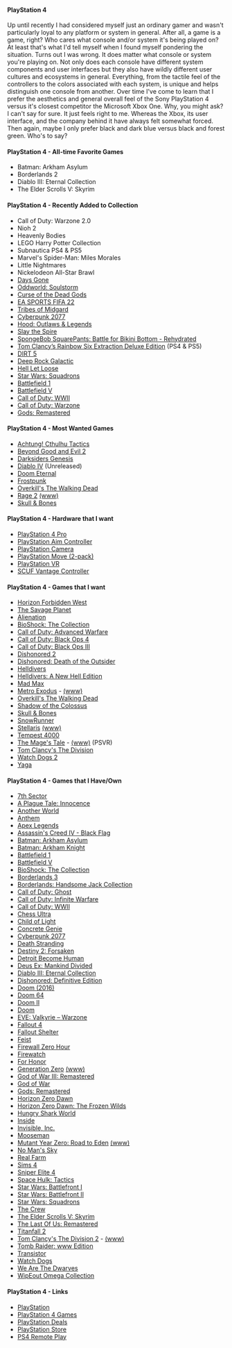 #### PlayStation 4

Up until recently I had considered myself just an ordinary gamer and wasn't particularly loyal to any platform or system in 
general. After all, a game is a game, right? Who cares what console and/or system it's being played on? At least that's what 
I'd tell myself when I found myself pondering the situation. Turns out I was wrong. It does matter what console or system 
you're playing on. Not only does each console have different system components and user interfaces but they also have wildly 
different user cultures and ecosystems in general. Everything, from the tactile feel of the controllers to the colors 
associated with each  system, is unique and helps distinguish one console from another. Over time I've come to learn that 
I prefer the aesthetics and general overall feel of the Sony PlayStation 4 versus  it's closest competitor the Microsoft 
Xbox One. Why, you might ask? I can't say for sure. It just feels right to me. Whereas the Xbox, its user interface, and 
the company behind it have always felt somewhat forced. Then again, maybe I only prefer black and dark blue versus black 
and forest green. Who's to say?

#### PlayStation 4 - All-time Favorite Games

- Batman: Arkham Asylum
- Borderlands 2
- Diablo III: Eternal Collection
- The Elder Scrolls V: Skyrim

#### PlayStation 4 - Recently Added to Collection

- Call of Duty: Warzone 2.0
- Nioh 2
- Heavenly Bodies
- LEGO Harry Potter Collection
- Subnautica PS4 & PS5
- Marvel's Spider-Man: Miles Morales
- Little Nightmares
- Nickelodeon All-Star Brawl
- [Days Gone](https://www.playstation.com/en-us/games/days-gone/)
- [Oddworld: Soulstorm](https://www.playstation.com/en-us/games/oddworld-soulstorm/)
- [Curse of the Dead Gods](https://www.focus-entmt.com/en/games/curse-of-the-dead-gods)
- [EA SPORTS FIFA 22](https://www.ea.com/games/fifa/fifa-22)
- [Tribes of Midgard](https://www.tribesofmidgard.com/)
- [Cyberpunk 2077](https://www.cyberpunk.net/en/)
- [Hood: Outlaws & Legends](https://www.playstation.com/en-us/games/hood-outlaws-and-legends/)
- [Slay the Spire](https://www.playstation.com/en-us/games/slay-the-spire/)
- [SpongeBob SquarePants: Battle for Bikini Bottom - Rehydrated](https://www.playstation.com/en-us/games/spongebob-squarepants-battle-for-bikini-bottom-rehydrated/)
- [Tom Clancy’s Rainbow Six Extraction Deluxe Edition](https://www.ubisoft.com/en-gb/game/rainbow-six/extraction) (PS4 & PS5)
- [DIRT 5](https://dirtgame.com/dirt5)
- [Deep Rock Galactic](https://www.deeprockgalactic.com/)
- [Hell Let Loose](https://www.hellletloose.com/)
- [Star Wars: Squadrons](https://www.playstation.com/en-us/games/star-wars-squadrons/)
- [Battlefield 1](https://www.playstation.com/en-us/games/battlefield-1-ps4/)
- [Battlefield V](https://www.ea.com/games/battlefield/battlefield-5)
- [Call of Duty: WWII](https://www.playstation.com/en-us/games/call-of-duty-wwii-ps4/)
- [Call of Duty: Warzone](https://www.callofduty.com/warzone)
- [Gods: Remastered](https://www.robotriotgames.com/gods_remastered.html)

#### PlayStation 4 - Most Wanted Games

- [Achtung! Cthulhu Tactics](https://www.playstation.com/en-us/games/achtung-cthulhu-tactics-ps4/)
- [Beyond Good and Evil 2](https://beyondgoodandevil.ubisoft.com/en-us/)
- [Darksiders Genesis](https://www.nintendo.com/games/detail/darksiders-genesis-switch/)
- [Diablo IV](https://diablo.blizzard.com/en-us/) (Unreleased)
- [Doom Eternal](https://bethesda.net/en/game/doom)
- [Frostpunk](https://store.playstation.com/en-us/product/UP4361-CUSA15716_00-FROSTPUNKGAME000)
- [Overkill's The Walking Dead](https://www.playstation.com/en-us/games/overkills-the-walking-dead-ps4/)
- [Rage 2](https://www.playstation.com/en-us/games/rage-2-ps4/) [(www)](https://bethesda.net/en/game/rage2)
- [Skull & Bones](https://skullandbones.ubisoft.com/game/en-us/home/index.aspx)

#### PlayStation 4 - Hardware that I want

- [PlayStation 4 Pro](https://www.playstation.com/en-us/explore/ps4-pro)
- [PlayStation Aim Controller](https://www.playstation.com/en-us/explore/accessories/playstation-vr-aim-controller/)
- [PlayStation Camera](https://www.playstation.com/en-us/explore/accessories/vr-accessories/playstation-camera/)
- [PlayStation Move (2-pack)](https://www.playstation.com/en-us/explore/accessories/vr-accessories/playstation-move/)
- [PlayStation VR](https://www.playstation.com/en-us/explore/playstation-vr) 
- [SCUF Vantage Controller](https://www.playstation.com/en-us/explore/accessories/vantage/) 

#### PlayStation 4 - Games that I want

- [Horizon Forbidden West](https://www.playstation.com/en-us/games/horizon-forbidden-west/)
- [The Savage Planet](https://savageplanetgame.com/)
- [Alienation](https://youtu.be/AaJ1YoSHATE)
- [BioShock: The Collection](https://www.playstation.com/en-us/games/bioshock-the-collection-ps4/)
- [Call of Duty: Advanced Warfare](https://www.playstation.com/en-us/games/call-of-duty-advanced-warfare-ps4/)
- [Call of Duty: Black Ops 4](https://www.playstation.com/en-us/games/call-of-duty-black-ops-4-ps4/)
- [Call of Duty: Black Ops III](https://www.playstation.com/en-us/games/call-of-duty-black-ops-iii-ps4/)
- [Dishonored 2](https://www.playstation.com/en-us/games/dishonored-2-ps4/)
- [Dishonored: Death of the Outsider](https://www.playstation.com/en-us/games/dishonored-death-of-the-outsider-ps4/)
- [Helldivers](http://arrowheadgamestudios.com/games/helldivers/)
- [Helldivers: A New Hell Edition](https://youtu.be/qKrSiKSNwNg)
- [Mad Max](https://www.playstation.com/en-us/games/mad-max-ps4/)
- [Metro Exodus](https://www.playstation.com/en-us/games/metro-exodus-ps4/) - [(www)](https://www.metrothegame.com/en-us/)
- [Overkill's The Walking Dead](https://www.playstation.com/en-us/games/overkills-the-walking-dead-ps4/)
- [Shadow of the Colossus](https://www.playstation.com/en-us/games/shadow-of-the-colossus-ps4/)
- [Skull & Bones](https://skullandbones.ubisoft.com/game/en-us/home/index.aspx)
- [SnowRunner](https://snowrunner-thegame.com/)
- [Stellaris](https://www.playstation.com/en-us/games/stellaris-console-edition-ps4/) [(www)](https://www.paradoxplaza.com/stellaris)
- [Tempest 4000](https://www.playstation.com/en-us/games/tempest-4000-ps4/)
- [The Mage's Tale](https://www.playstation.com/en-us/games/the-mages-tale-ps4/) - [(www)](https://www.inxile-entertainment.com/magestale) (PSVR)
- [Tom Clancy's The Division](https://www.playstation.com/en-us/games/tom-clancys-the-division-ps4/)
- [Watch Dogs 2](https://www.playstation.com/en-us/games/watch-dogs-2-ps4/)
- [Yaga](https://yaga-game.com/)

#### PlayStation 4 - Games that I Have/Own

- [7th Sector](https://store.playstation.com/en-us/product/UP1675-CUSA15797_00-SYPS47THSECTOR00)
- [A Plague Tale: Innocence](http://aplaguetale.com/)
- [Another World](https://www.anotherworld.fr/anotherworld_uk/)
- [Anthem](https://www.ea.com/games/anthem)
- [Apex Legends](https://www.ea.com/games/apex-legends)
- [Assassin's Creed IV - Black Flag](https://www.ubisoft.com/en-us/game/assassins-creed-iv-black-flag/)
- [Batman: Arkham Asylum](https://en.wikipedia.org/wiki/Batman:_Arkham_Asylum)
- [Batman: Arkham Knight](https://www.batmanarkhamknight.com/)
- [Battlefield 1](https://www.playstation.com/en-us/games/battlefield-1-ps4/)
- [Battlefield V](https://www.ea.com/games/battlefield/battlefield-5)
- [BioShock: The Collection](https://www.playstation.com/en-us/games/bioshock-the-collection-ps4/)
- [Borderlands 3](https://borderlands.com/en-US/)
- [Borderlands: Handsome Jack Collection](https://www.gearboxsoftware.com/game/borderlands-the-handsome-collection/)
- [Call of Duty: Ghost](https://www.callofduty.com/ghosts/)
- [Call of Duty: Infinite Warfare](https://www.callofduty.com/infinitewarfare)
- [Call of Duty: WWII](https://www.playstation.com/en-us/games/call-of-duty-wwii-ps4/)
- [Chess Ultra](https://store.playstation.com/en-us/product/UP2070-CUSA06580_00-PURECHESSULTRAAA)
- [Child of Light](https://www.ubisoft.com/en-us/game/child-of-light/)
- [Concrete Genie](https://www.playstation.com/en-us/games/concrete-genie/)
- [Cyberpunk 2077](https://www.cyberpunk.net/en/)
- [Death Stranding](https://www.playstation.com/en-us/games/death-stranding-ps4/)
- [Destiny 2: Forsaken](https://www.playstation.com/en-us/games/destiny-2-ps4/) 
- [Detroit Become Human](https://www.playstation.com/en-us/games/detroit-become-human-ps4/)
- [Deus Ex: Mankind Divided](https://deusex.square-enix-games.com/game/dx-md)
- [Diablo III: Eternal Collection](https://us.diablo3.com/en/)
- [Dishonored: Definitive Edition](https://www.playstation.com/en-us/games/dishonored-definitive-edition-ps4/)
- [Doom (2016)](https://bethesda.net/en/game/doom)
- [Doom 64](https://www.polygon.com/2020/3/19/21183597/doom-64-eternal-impressions-history-reboot-port-nintendo-64)
- [Doom II](https://www.playstation.com/en-us/games/doom-ii-classic-ps4/)
- [Doom](https://www.playstation.com/en-us/games/doom-1993-ps4/)
- [EVE: Valkyrie – Warzone](https://www.evevalkyrie.com/)
- [Fallout 4](https://fallout.bethesda.net/en/games/fallout-4)
- [Fallout Shelter](https://www.falloutshelter.com/)
- [Feist](https://www.playstation.com/en-us/games/feist-ps4/)
- [Firewall Zero Hour](https://www.playstation.com/en-us/games/firewall-zero-hour-ps4/)
- [Firewatch](http://www.firewatchgame.com/)
- [For Honor](https://forhonor.ubisoft.com/game/en-us/home/)
- [Generation Zero](https://www.playstation.com/en-us/games/generation-zero-ps4/) [(www)](https://generationzero.com/en/)
- [God of War III: Remastered](https://www.playstation.com/en-us/games/god-of-war-iii-remastered-ps4/)
- [God of War](https://www.playstation.com/en-us/games/god-of-war-ps4/)
- [Gods: Remastered](https://www.robotriotgames.com/gods_remastered.html)
- [Horizon Zero Dawn](http://HorizonZeroDawn.com)
- [Horizon Zero Dawn: The Frozen Wilds](https://www.playstation.com/en-us/games/horizon-zero-dawn-ps4/the-frozen-wilds-dlc/)
- [Hungry Shark World](https://www.ubisoft.com/en-us/game/hungry-shark-world/)
- [Inside](https://playdead.com/games/inside/)
- [Invisible, Inc.](https://www.playstation.com/en-us/games/invisible-inc-console-edition-ps4/)
- [Mooseman](http://www.mooseman.ru/mooseman.html)
- [Mutant Year Zero: Road to Eden](https://www.playstation.com/en-us/games/mutant-year-zero-road-to-eden-ps4/) [(www)](https://www.mutantyearzero.com)
- [No Man's Sky](https://www.nomanssky.com/)
- [Real Farm](https://www.playstation.com/en-us/games/real-farm-ps4/)
- [Sims 4](https://www.playstation.com/en-us/games/the-sims-4-ps4/)
- [Sniper Elite 4](https://www.sniperelite4.com)
- [Space Hulk: Tactics](http://spacehulk-tactics.com/)
- [Star Wars: Battlefront I](https://www.ea.com/games/star-wars/star-wars-battlefront)
- [Star Wars: Battlefront II](https://www.ea.com/games/starwars/battlefront/battlefront-2)
- [Star Wars: Squadrons](https://www.playstation.com/en-us/games/star-wars-squadrons/)
- [The Crew](https://www.ubisoft.com/en-us/game/the-crew/)
- [The Elder Scrolls V: Skyrim](https://elderscrolls.bethesda.net/en/skyrim)
- [The Last Of Us: Remastered](https://www.playstation.com/en-us/games/the-last-of-us-remastered-ps4/)
- [Titanfall 2](https://www.playstation.com/en-us/games/titanfall-2-ps4/)
- [Tom Clancy's The Division 2](https://www.playstation.com/en-us/games/tom-clancys-the-division-2-ps4/) - [(www)](https://tomclancy-thedivision.ubisoft.com/game/en-us/home)
- [Tomb Raider: www Edition](https://crystald.com/projects/tomb-raider-definitive-edition)
- [Transistor](https://www.supergiantgames.com/games/transistor/)
- [Watch Dogs](https://www.playstation.com/en-us/games/watch-dogs-ps4/)
- [We Are The Dwarves](http://wearethedwarves.com/press/#description)
- [WipEout Omega Collection](https://www.playstation.com/en-us/games/wipeout-omega-collection-ps4/)

#### PlayStation 4 - Links

- [PlayStation](https://www.playstation.com/en-us/)
- [PlayStation 4 Games](https://www.playstation.com/en-us/explore/games/ps4-games/?console=ps4)
- [PlayStation Deals](https://store.playstation.com/en-us/grid/STORE-MSF77008-WEEKLYDEALS/1)
- [PlayStation Store](https://www.playstation.com/en-us/network/store/)
- [PS4 Remote Play](https://remoteplay.dl.playstation.net/remoteplay)
